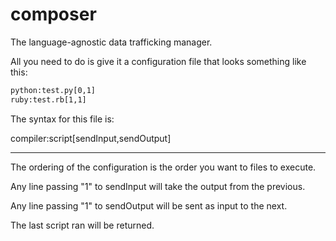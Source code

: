 composer
========

The language-agnostic data trafficking manager.

All you need to do is give it a configuration file that looks something like this:
```bash
python:test.py[0,1]
ruby:test.rb[1,1]
```

The syntax for this file is:

compiler:script[sendInput,sendOutput]

---

The ordering of the configuration is the order you want to files to execute.

Any line passing "1" to sendInput will take the output from the previous.

Any line passing "1" to sendOutput will be sent as input to the next.

The last script ran will be returned.
